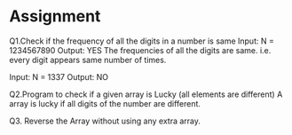 # Assignment
Q1.Check if the frequency of all the digits in a number is same
Input: N = 1234567890
Output: YES
The frequencies of all the digits are same.
i.e. every digit appears same number of times.

Input: N = 1337
Output: NO

Q2.Program to check if a given array is Lucky (all elements are different)
A array is lucky if all digits of the number are different. 


Q3. Reverse the Array without using any extra array.

